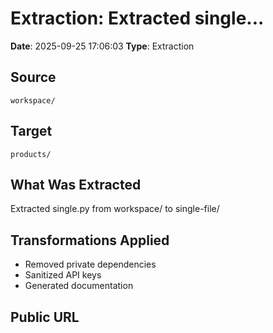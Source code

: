 # Extraction: Extracted single...

**Date**: 2025-09-25 17:06:03
**Type**: Extraction

## Source
`workspace/`

## Target
`products/`

## What Was Extracted
Extracted single.py from workspace/ to single-file/

## Transformations Applied
- Removed private dependencies
- Sanitized API keys
- Generated documentation

## Public URL


